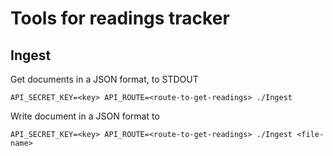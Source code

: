 # Tools for readings tracker

## Ingest
Get documents in a JSON format, to STDOUT
```
API_SECRET_KEY=<key> API_ROUTE=<route-to-get-readings> ./Ingest
```

Write document in a JSON format to <file-name>
```
API_SECRET_KEY=<key> API_ROUTE=<route-to-get-readings> ./Ingest <file-name>
```
